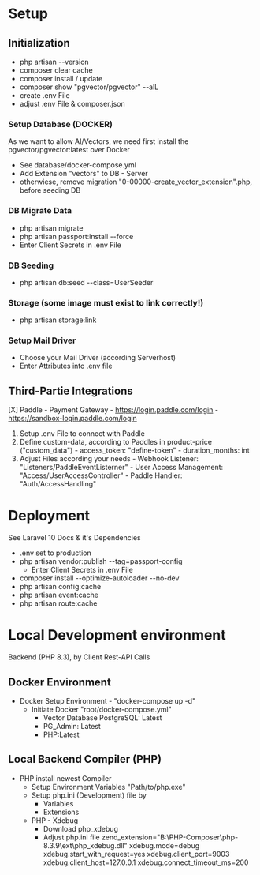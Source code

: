 # Setup
## Initialization
  - php artisan --version
  - composer clear cache
  - composer install / update
  - composer show "pgvector/pgvector" --alL
  - create .env File
  - adjust .env File & composer.json

### Setup Database (DOCKER)
As we want to allow AI/Vectors, we need first install the pgvector/pgvector:latest over Docker
  - See database/docker-compose.yml
  - Add Extension "vectors" to DB - Server
  - otherwiese, remove migration "0-00000-create_vector_extension".php, before seeding DB

### DB Migrate Data
  - php artisan migrate
  - php artisan passport:install --force
  - Enter Client Secrets in .env File

### DB Seeding
  - php artisan db:seed --class=UserSeeder

### Storage (some image must exist to link correctly!)
  - php artisan storage:link

### Setup Mail Driver
  - Choose your Mail Driver (according Serverhost)
  - Enter Attributes into .env file

## Third-Partie Integrations
[X] Paddle - Payment Gateway
    - https://login.paddle.com/login
    - https://sandbox-login.paddle.com/login
  1. Setup .env File to connect with Paddle
  2. Define custom-data, according to Paddles in product-price ("custom_data")
    - access_token: "define-token"
    - duration_months: int
  3. Adjust Files according your needs
    - Webhook Listener: "Listeners/PaddleEventListerner"
    - User Access Management: "Access/UserAccessController"
    - Paddle Handler: "Auth/AccessHandling"

 # Deployment
 See Laravel 10 Docs & it's Dependencies
  - .env set to production
  - php artisan vendor:publish --tag=passport-config
    - Enter Client Secrets in .env File
  - composer install --optimize-autoloader --no-dev
  - php artisan config:cache
  - php artisan event:cache
  - php artisan route:cache

# Local Development environment 
Backend (PHP 8.3), by Client Rest-API Calls
## Docker Environment 
  - Docker Setup Environment - "docker-compose up -d"
    - Initiate Docker "root/docker-compose.yml"
      - Vector Database PostgreSQL: Latest
      - PG_Admin: Latest
      - PHP:Latest
## Local Backend Compiler (PHP)
  - PHP install newest Compiler
    - Setup Environment Variables "Path/to/php.exe"
    - Setup php.ini (Development) file by
      - Variables
      - Extensions
    - PHP - Xdebug
      - Download php_xdebug
      - Adjust php.ini file
          zend_extension="B:\PHP-Composer\php-8.3.9\ext\php_xdebug.dll"
          xdebug.mode=debug
          xdebug.start_with_request=yes
          xdebug.client_port=9003
          xdebug.client_host=127.0.0.1
          xdebug.connect_timeout_ms=200
